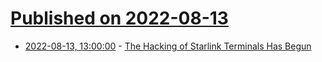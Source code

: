 # [Published on 2022-08-13](index.md)

* [2022-08-13, 13:00:00](https://tech.slashdot.org/story/22/08/12/2045221/the-hacking-of-starlink-terminals-has-begun?utm_source=rss1.0mainlinkanon&utm_medium=feed) - [The Hacking of Starlink Terminals Has Begun](https://tech.slashdot.org/story/22/08/12/2045221/the-hacking-of-starlink-terminals-has-begun?utm_source=rss1.0mainlinkanon&utm_medium=feed)
